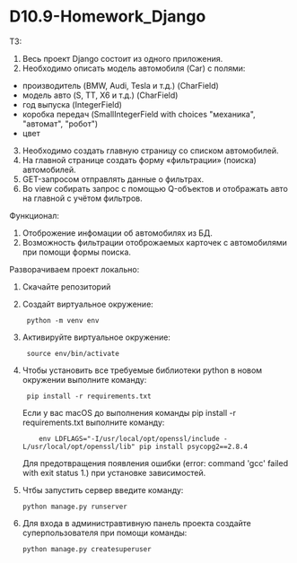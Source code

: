 # D10.9-Homework_Django

ТЗ:
 1. Весь проект Django состоит из одного приложения.
 2. Необходимо описать модель автомобиля (Car) с полями:
   - производитель (BMW, Audi, Tesla и т.д.) (CharField)
   - модель авто (S, TT, X6 и т.д.) (CharField)
   - год выпуска (IntegerField)
   - коробка передач (SmallIntegerField with choices "механика", "автомат", "робот")
   - цвет
 3. Необходимо создать главную страницу со списком автомобилей.
 4. На главной странице создать форму «фильтрации» (поиска) автомобилей.
 5. GET-запросом отправлять данные о фильтрах.
 6. Во view собирать запрос с помощью Q-объектов и отображать авто на главной с учётом фильтров.


Функционал:
1. Отоброжение инфомации об автомобилях из БД.
2. Возможность фильтрации отоброжаемых карточек с автомобилями при помощи формы поиска.


Разворачиваем проект локально:

1. Скачайте репозиторий
2. Создайт виртуальное окружение:
          
        python -m venv env
       
3. Активируйте виртуальное окружение: 

        source env/bin/activate
        
4. Чтобы установить все требуемые библиотеки python в новом окружении выполните команду: 

        pip install -r requirements.txt
   
   Если у вас macOS до выполнения команды pip install -r requirements.txt выполните команду:       
   
           env LDFLAGS="-I/usr/local/opt/openssl/include -L/usr/local/opt/openssl/lib" pip install psycopg2==2.8.4      
   
   Для предотвращения появления ошибки (error: command 'gcc' failed with exit status 1.) при установке зависимостей.

5. Чтбы запустить сервер введите команду: 

       python manage.py runserver

6. Для входа в администравтивную панель проекта создайте суперпользователя при помощи команды: 

       python manage.py createsuperuser
